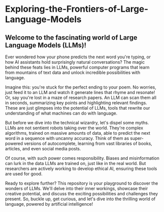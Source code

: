 # Exploring-the-Frontiers-of-Large-Language-Models
## Welcome to the fascinating world of Large Language Models (LLMs)!

Ever wondered how your phone predicts the next word you're typing, or how AI assistants hold surprisingly natural conversations? The magic behind these feats lies in LLMs, powerful computer programs that learn from mountains of text data and unlock incredible possibilities with language.

Imagine this: you're stuck for the perfect ending to your poem. No worries, just feed it to an LLM and watch it generate lines that rhyme and resonate! Or, say you're lost in a maze of research papers. An LLM can scan them all in seconds, summarizing key points and highlighting relevant findings. These are just glimpses into the potential of LLMs, tools that rewrite our understanding of what machines can do with language.

But before we dive into the technical wizardry, let's dispel some myths. LLMs are not sentient robots taking over the world. They're complex algorithms, trained on massive amounts of data, able to predict the next word in a sequence with uncanny accuracy. Think of them as super-powered versions of autocomplete, learning from vast libraries of books, articles, and even social media posts.

Of course, with such power comes responsibility. Biases and misinformation can lurk in the data LLMs are trained on, just like in the real world. But researchers are actively working to develop ethical AI, ensuring these tools are used for good.

Ready to explore further? This repository is your playground to discover the wonders of LLMs. We'll delve into their inner workings, showcase their creative potential, and discuss the exciting possibilities and challenges they present. So, buckle up, get curious, and let's dive into the thrilling world of language, powered by artificial intelligence!

